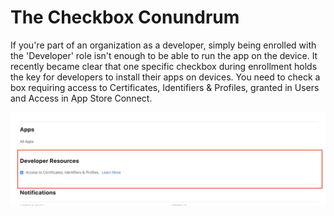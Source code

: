 # The Checkbox Conundrum

If you're part of an organization as a developer, simply being enrolled with the 'Developer' role isn't enough to be able to run the app on the device. It recently became clear that one specific checkbox during enrollment holds the key for developers to install their apps on devices. You need to check a box requiring access to Certificates, Identifiers & Profiles, granted in Users and Access in App Store Connect.

![Access to Certificates, Identifiers & Profiles](/img/the-checkbox-conundrum.png)
